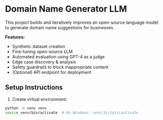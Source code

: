 # Domain Name Generator LLM

This project builds and iteratively improves an open-source language model 
to generate domain name suggestions for businesses.

**Features:**
- Synthetic dataset creation
- Fine-tuning open-source LLM
- Automated evaluation using GPT-4 as a judge
- Edge case discovery & analysis
- Safety guardrails to block inappropriate content
- (Optional) API endpoint for deployment

## Setup Instructions

1. Create virtual environment:
```bash
python -m venv venv
source venv/bin/activate  # On Windows: venv\Scripts\activate
